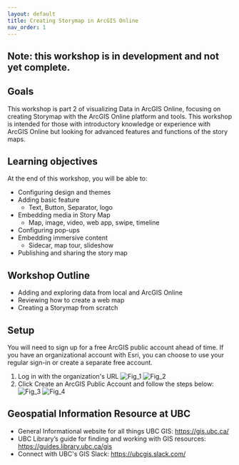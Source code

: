 ```yaml
---
layout: default
title: Creating Storymap in ArcGIS Online
nav_order: 1
---
```


## Note: this workshop is in development and not yet complete.
## Goals

This workshop is part 2 of visualizing Data in ArcGIS Online, focusing on creating Storymap with the ArcGIS Online platform and tools. This workshop is intended for those with introductory knowledge or experience with ArcGIS Online but looking for advanced features and functions of the story maps. 

## Learning objectives

At the end of this workshop, you will be able to:
- Configuring design and themes
- Adding basic feature 
    - Text, Button, Separator, logo
- Embedding media in Story Map
    - Map, image, video, web app, swipe, timeline
- Configuring pop-ups
- Embedding immersive content
    - Sidecar, map tour, slideshow
- Publishing and sharing the story map

## Workshop Outline

- Adding and exploring data from local and ArcGIS Online
- Reviewing how to create a web map
- Creating a Storymap from scratch

## Setup

You will need to sign up for a free ArcGIS public account ahead of time. If you have an organizational account with Esri, you can choose to use your regular sign-in or create a separate free account.

1. Log in with the organization's URL
![Fig_1](gis-ArcGIS-Storymap/content/images/Fig_1.png)
![Fig_2](gis-ArcGIS-Storymap/content/images/Fig_2.png)
2. Click Create an ArcGIS Public Account and follow the steps below:
![Fig_3](gis-ArcGIS-Storymap/content/image/Fig_3.png)
![Fig_4](gis-ArcGIS-Storymap/content/image/Fig4.png)

## Geospatial Information Resource at UBC
- General Informational website for all things UBC GIS: <https://gis.ubc.ca/>
- UBC Library’s guide for finding and working with GIS resources: <https://guides.library.ubc.ca/gis>
- Connect with UBC's GIS Slack: <https://ubcgis.slack.com/>
